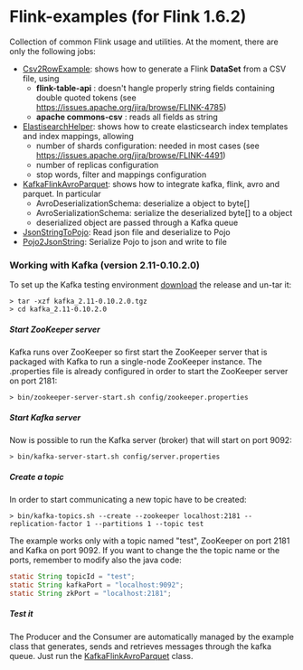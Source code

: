 # Flink-examples (for Flink 1.6.2)

Collection of common Flink usage and utilities.
At the moment, there are only the following jobs:

* [Csv2RowExample](https://github.com/okkam-it/flink-examples/blob/master/src/main/java/it/okkam/datalinks/batch/flink/datasourcemanager/importers/Csv2RowExample.java): shows how to generate a Flink __DataSet<Row>__ from a CSV file, using
    * __flink-table-api__ : doesn't hangle properly string fields containing double quoted tokens (see https://issues.apache.org/jira/browse/FLINK-4785)
    * __apache commons-csv__ : reads all fields as string
* [ElastisearchHelper](https://github.com/okkam-it/flink-examples/blob/master/src/main/java/it/okkam/datalinks/batch/flink/elasticsearch/ElasticsearchHelper.java): shows how to create elasticsearch index templates and index mappings, allowing
	* number of shards configuration: needed in most cases (see https://issues.apache.org/jira/browse/FLINK-4491)
	* number of replicas configuration
	* stop words, filter and mappings configuration
* [KafkaFlinkAvroParquet](https://github.com/okkam-it/flink-examples/blob/master/src/main/java/org/okkam/flink/KafkaFlinkAvroParquet.java): shows how to integrate kafka, flink, avro and parquet. In particular
	* AvroDeserializationSchema: deserialize a <T> object to byte[]
	* AvroSerializationSchema: serialize the deserialized byte[] to a <T> object
	* deserialized object are passed through a Kafka queue
* [JsonStringToPojo](https://github.com/okkam-it/flink-examples/blob/master/src/main/java/it/okkam/flink/json/JsonStringToPojo.java): Read json file and deserialize to Pojo
* [Pojo2JsonString](https://github.com/okkam-it/flink-examples/blob/master/src/main/java/it/okkam/flink/json/Pojo2JsonString.java): Serialize Pojo to json and write to file

### Working with Kafka (version 2.11-0.10.2.0)

To set up the Kafka testing environment [download](https://www.apache.org/dyn/closer.cgi?path=/kafka/0.10.2.0/kafka_2.11-0.10.2.0.tgz) the release and un-tar it:

```
> tar -xzf kafka_2.11-0.10.2.0.tgz
> cd kafka_2.11-0.10.2.0
```

##### Start ZooKeeper server

Kafka runs over ZooKeeper so first start the ZooKeeper server that is packaged with Kafka to run a single-node ZooKeeper instance. The .properties file is already configured in order to start the ZooKeeper server on port 2181:

```
> bin/zookeeper-server-start.sh config/zookeeper.properties
```

##### Start Kafka server

Now is possible to run the Kafka server (broker) that will start on port 9092:

```
> bin/kafka-server-start.sh config/server.properties
```

##### Create a topic

In order to start communicating a new topic have to be created: 

```
> bin/kafka-topics.sh --create --zookeeper localhost:2181 --replication-factor 1 --partitions 1 --topic test
```

The example works only with a topic named "test", ZooKeeper on port 2181 and Kafka on port 9092. If you want to change the the topic name or the ports, remember to modify also the java code:

```java
static String topicId = "test";
static String kafkaPort = "localhost:9092";
static String zkPort = "localhost:2181";
  ```
##### Test it

The Producer and the Consumer are automatically managed by the example class that generates, sends and retrieves messages through the kafka queue. Just run the [KafkaFlinkAvroParquet](https://github.com/okkam-it/flink-examples/blob/master/src/main/java/org/okkam/flink/KafkaFlinkAvroParquet.java) class. 
